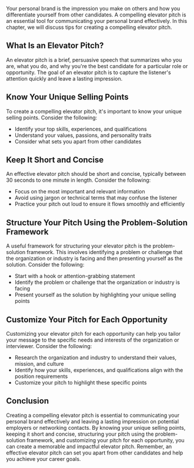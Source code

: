 
Your personal brand is the impression you make on others and how you differentiate yourself from other candidates. A compelling elevator pitch is an essential tool for communicating your personal brand effectively. In this chapter, we will discuss tips for creating a compelling elevator pitch.

What Is an Elevator Pitch?
--------------------------

An elevator pitch is a brief, persuasive speech that summarizes who you are, what you do, and why you're the best candidate for a particular role or opportunity. The goal of an elevator pitch is to capture the listener's attention quickly and leave a lasting impression.

Know Your Unique Selling Points
-------------------------------

To create a compelling elevator pitch, it's important to know your unique selling points. Consider the following:

* Identify your top skills, experiences, and qualifications
* Understand your values, passions, and personality traits
* Consider what sets you apart from other candidates

Keep It Short and Concise
-------------------------

An effective elevator pitch should be short and concise, typically between 30 seconds to one minute in length. Consider the following:

* Focus on the most important and relevant information
* Avoid using jargon or technical terms that may confuse the listener
* Practice your pitch out loud to ensure it flows smoothly and efficiently

Structure Your Pitch Using the Problem-Solution Framework
---------------------------------------------------------

A useful framework for structuring your elevator pitch is the problem-solution framework. This involves identifying a problem or challenge that the organization or industry is facing and then presenting yourself as the solution. Consider the following:

* Start with a hook or attention-grabbing statement
* Identify the problem or challenge that the organization or industry is facing
* Present yourself as the solution by highlighting your unique selling points

Customize Your Pitch for Each Opportunity
-----------------------------------------

Customizing your elevator pitch for each opportunity can help you tailor your message to the specific needs and interests of the organization or interviewer. Consider the following:

* Research the organization and industry to understand their values, mission, and culture
* Identify how your skills, experiences, and qualifications align with the position requirements
* Customize your pitch to highlight these specific points

Conclusion
----------

Creating a compelling elevator pitch is essential to communicating your personal brand effectively and leaving a lasting impression on potential employers or networking contacts. By knowing your unique selling points, keeping it short and concise, structuring your pitch using the problem-solution framework, and customizing your pitch for each opportunity, you can create a memorable and impactful elevator pitch. Remember, an effective elevator pitch can set you apart from other candidates and help you achieve your career goals.
